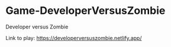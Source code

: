 # Game-DeveloperVersusZombie
Developer versus Zombie


Link to play: https://developerversuszombie.netlify.app/
